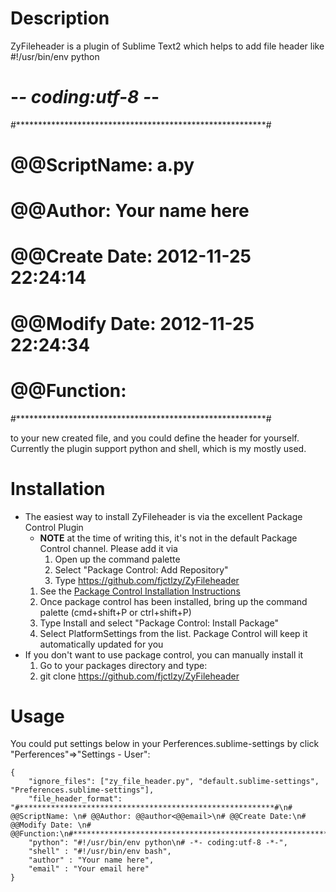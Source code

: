 # Description

ZyFileheader is a plugin of Sublime Text2 which helps to add file header like 
   #!/usr/bin/env python
   # -*- coding:utf-8 -*-
   #*********************************************************#
   # @@ScriptName: a.py
   # @@Author: Your name here<Your email here>
   # @@Create Date: 2012-11-25 22:24:14
   # @@Modify Date: 2012-11-25 22:24:34
   # @@Function:
   #*********************************************************#

to your new created file, and you could define the header for yourself. Currently the plugin support python and shell, which is my mostly used.

# Installation

* The easiest way to install ZyFileheader is via the excellent Package Control Plugin
    * **NOTE** at the time of writing this, it's not in the default Package Control channel. Please add it via
        1. Open up the command palette
        2. Select "Package Control: Add Repository"
        3. Type https://github.com/fjctlzy/ZyFileheader
    1. See the [Package Control Installation Instructions](http://wbond.net/sublime_packages/package_control/installation)
    2. Once package control has been installed, bring up the command palette (cmd+shift+P or ctrl+shift+P)
    3. Type Install and select "Package Control: Install Package"
    4. Select PlatformSettings from the list. Package Control will keep it automatically updated for you
* If you don't want to use package control, you can manually install it
    1. Go to your packages directory and type:
    2.    git clone https://github.com/fjctlzy/ZyFileheader

# Usage

You could put settings below in your Perferences.sublime-settings by click "Perferences"=>"Settings - User": 

    {
        "ignore_files": ["zy_file_header.py", "default.sublime-settings", "Preferences.sublime-settings"], 
        "file_header_format": "#*********************************************************#\n# @@ScriptName: \n# @@Author: @@author<@@email>\n# @@Create Date:\n# @@Modify Date: \n# @@Function:\n#*********************************************************#",
        "python": "#!/usr/bin/env python\n# -*- coding:utf-8 -*-",
        "shell" : "#!/usr/bin/env bash",
        "author" : "Your name here", 
        "email" : "Your email here"
    }